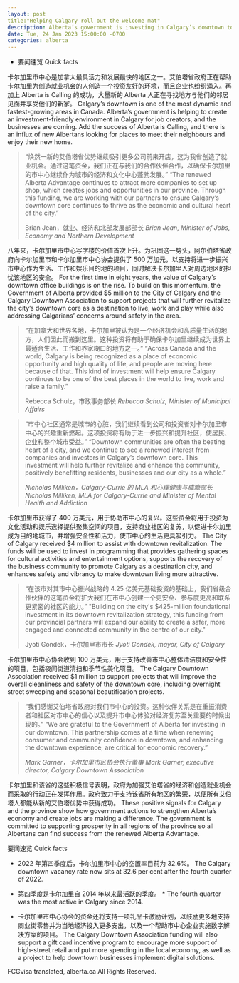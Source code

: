 ```yaml
---
layout: post
title:"Helping Calgary roll out the welcome mat"
description: Alberta’s government is investing in Calgary’s downtown to support a vibrant and safe community and grow economic momentum.
date: Tue, 24 Jan 2023 15:00:00 -0700
categories: alberta
---
```


* 要闻速览	Quick facts

卡尔加里市中心是加拿大最具活力和发展最快的地区之一。艾伯塔省政府正在帮助卡尔加里为创造就业机会的人创造一个投资友好的环境，而且企业也纷纷涌入。再加上 Alberta is Calling 的成功，大量新的 Alberta 人正在寻找地方与他们的邻居见面并享受他们的新家。	Calgary’s downtown is one of the most dynamic and fastest-growing areas in Canada. Alberta’s government is helping to create an investment-friendly environment in Calgary for job creators, and the businesses are coming. Add the success of Alberta is Calling, and there is an influx of new Albertans looking for places to meet their neighbours and enjoy their new home.

> “焕然一新的艾伯塔省优势继续吸引更多公司前来开店，这为我省创造了就业机会。通过这笔资金，我们正在与我们的合作伙伴合作，以确保卡尔加里的市中心继续作为城市的经济和文化中心蓬勃发展。”	“The renewed Alberta Advantage continues to attract more companies to set up shop, which creates jobs and opportunities in our province. Through this funding, we are working with our partners to ensure Calgary’s downtown core continues to thrive as the economic and cultural heart of the city.”
>
> Brian Jean，就业、经济和北部发展部部长	_Brian Jean, Minister of Jobs, Economy and Northern Development_

八年来，卡尔加里市中心写字楼的价值首次上升。为巩固这一势头，阿尔伯塔省政府向卡尔加里市和卡尔加里市中心协会提供了 500 万加元，以支持将进一步振兴市中心作为生活、工作和娱乐目的地的项目，同时解决卡尔加里人对周边地区的担忧该地区的安全。	For the first time in eight years, the value of Calgary’s downtown office buildings is on the rise. To build on this momentum, the Government of Alberta provided $5 million to the City of Calgary and the Calgary Downtown Association to support projects that will further revitalize the city’s downtown core as a destination to live, work and play while also addressing Calgarians’ concerns around safety in the area.

> “在加拿大和世界各地，卡尔加里被认为是一个经济机会和高质量生活的地方，人们因此而搬到这里。这种投资将有助于确保卡尔加里继续成为世界上最适合生活、工作和养家糊口的地方之一。”	“Across Canada and the world, Calgary is being recognized as a place of economic opportunity and high quality of life, and people are moving here because of that. This kind of investment will help ensure Calgary continues to be one of the best places in the world to live, work and raise a family.”
>
> Rebecca Schulz，市政事务部长	_Rebecca Schulz, Minister of Municipal Affairs_

> “市中心社区通常是城市的心脏，我们继续看到公司和投资者对卡尔加里市中心的兴趣重新燃起。这项投资将有助于进一步振兴和提升社区，使居民、企业和整个城市受益。”	“Downtown communities are often the beating heart of a city, and we continue to see a renewed interest from companies and investors in Calgary’s downtown core. This investment will help further revitalize and enhance the community, positively benefitting residents, businesses and our city as a whole.”
>
> _Nicholas Milliken，Calgary-Currie 的 MLA 和心理健康与成瘾部长_	_Nicholas Milliken, MLA for Calgary-Currie and Minister of Mental Health and Addiction_

卡尔加里市获得了 400 万美元，用于协助市中心的复兴。这些资金将用于投资为文化活动和娱乐选择提供聚集空间的项目，支持商业社区的复苏，以促进卡尔加里成为目的地城市，并增强安全性和活力，使市中心的生活更具吸引力。	The City of Calgary received $4 million to assist with downtown revitalization. The funds will be used to invest in programming that provides gathering spaces for cultural activities and entertainment options, supports the recovery of the business community to promote Calgary as a destination city, and enhances safety and vibrancy to make downtown living more attractive.

> “在该市对其市中心振兴战略的 4.25 亿美元基础投资的基础上，我们省级合作伙伴的这笔资金将扩大我们在市中心创建一个更安全、参与度更高和联系更紧密的社区的能力。”	"Building on the city's $425-million foundational investment in its downtown revitalization strategy, this funding from our provincial partners will expand our ability to create a safer, more engaged and connected community in the centre of our city."
>
> Jyoti Gondek，卡尔加里市市长	_Jyoti Gondek, mayor, City of Calgary_

卡尔加里市中心协会收到 100 万美元，用于支持改善市中心整体清洁度和安全性的项目，包括夜间街道清扫和季节性美化项目。	The Calgary Downtown Association received $1 million to support projects that will improve the overall cleanliness and safety of the downtown core, including overnight street sweeping and seasonal beautification projects.

> “我们感谢艾伯塔省政府对我们市中心的投资。这种伙伴关系是在重振消费者和社区对市中心的信心以及提升市中心体验对经济复苏至关重要的时候出现的。”	“We are grateful to the Government of Alberta for investing in our downtown. This partnership comes at a time when renewing consumer and community confidence in downtown, and enhancing the downtown experience, are critical for economic recovery.”
>
> _Mark Garner，卡尔加里市区协会执行董事_	_Mark Garner, executive director, Calgary Downtown Association_

卡尔加里和该省的这些积极信号表明，政府为加强艾伯塔省的经济和创造就业机会而采取的行动正在发挥作用。政府致力于支持该省所有地区的繁荣，以便所有艾伯塔人都能从新的艾伯塔优势中获得成功。	These positive signals for Calgary and the province show how government actions to strengthen Alberta’s economy and create jobs are making a difference. The government is committed to supporting prosperity in all regions of the province so all Albertans can find success from the renewed Alberta Advantage.

要闻速览	Quick facts

* 2022 年第四季度后，卡尔加里市中心的空置率目前为 32.6%。	The Calgary downtown vacancy rate now sits at 32.6 per cent after the fourth quarter of 2022.

* 第四季度是卡尔加里自 2014 年以来最活跃的季度。	* The fourth quarter was the most active in Calgary since 2014.

* 卡尔加里市中心协会的资金还将支持一项礼品卡激励计划，以鼓励更多地支持商业街零售并为当地经济投入更多支出，以及一个帮助市中心企业实施数字解决方案的项目。	The Calgary Downtown Association funding will also support a gift card incentive program to encourage more support of high-street retail and put more spending in the local economy, as well as a project to help downtown businesses implement digital solutions.

FCGvisa translated, alberta.ca All Rights Reserved.

